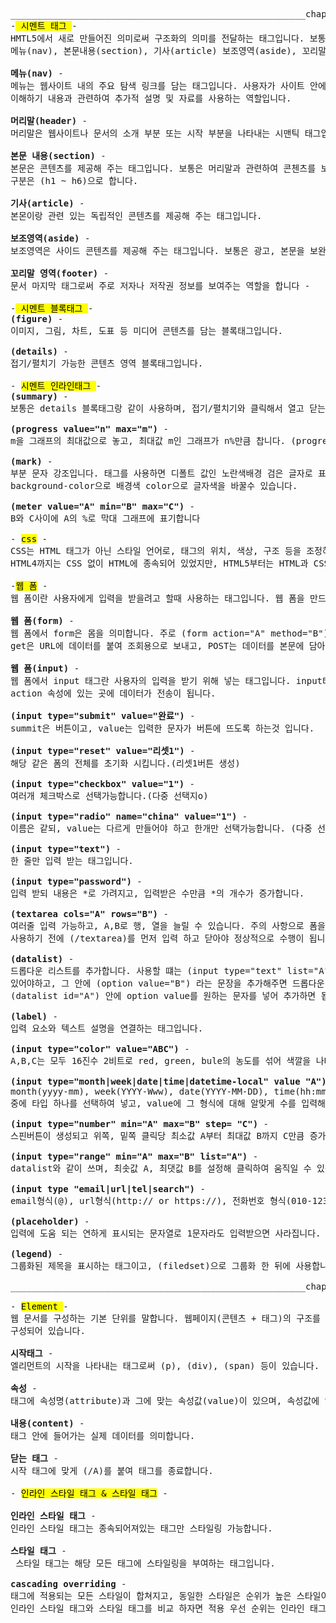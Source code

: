 <pre>________________________________________________________chapter 3_______________________________________________________________
-<mark> 시멘트 태그 </mark>-
HMTL5에서 새로 만들어진 의미로써 구조화의 의미를 전달하는 태그입니다. 보통 시멘트 구조와 시멘트 구조의 서순으로는 머리말(header), 
메뉴(nav), 본문내용(section), 기사(article) 보조영역(aside), 꼬리말(footer)으로 되어 있습니다.

<b>메뉴(nav)</b> -
메뉴는 웹사이트 내의 주요 탐색 링크를 담는 태그입니다. 사용자가 사이트 안에서 주요 페이지로 이동할 수 있게 해주는 링크(하이퍼링크)를 넣어 
이해하기 내용과 관련하여 추가적 설명 및 자료를 사용하는 역할입니다.

<b>머리말(header)</b> -
머리말은 웹사이트나 문서의 소개 부분 또는 시작 부분을 나타내는 시맨틱 태그입니다. 주로 페이지의 제목을 표시 하는 역할입니다. 

<b>본문 내용(section)</b> -
본문은 콘텐츠를 제공해 주는 태그입니다. 보통은 머리말과 관련하여 콘첸츠를 보여주는 역할입니다. (section)을 여러개 지정 가능하고, 
구분은 (h1 ~ h6)으로 합니다.  

<b>기사(article)</b> -
본몬이랑 관련 있는 독립적인 콘텐츠를 제공해 주는 태그입니다. 

<b>보조영역(aside)</b> -
보조영역은 사이드 콘텐츠를 제공해 주는 태그입니다. 보통은 광고, 본문을 보완하는 추가적인 정보 제공 등 여러 역할을 합니다. 

<b>꼬리말 영역(footer)</b> -
문서 마지막 태그로써 주로 저자나 저작권 정보를 보여주는 역할을 합니다 -

-<mark> 시멘트 블록태그 </mark>-
<b>(figure)</b> - 
이미지, 그림, 차트, 도표 등 미디어 콘텐츠를 담는 블록태그입니다.
 
<b>(details)</b> - 
접기/펼치기 가능한 콘텐츠 영역 블록태그입니다.

- <mark>시멘트 인라인태그 </mark>-
<b>(summary)</b> - 
보통은 details 블록태그랑 같이 사용하며, 접기/펼치기와 클릭해서 열고 닫는 기능의 역할입니다.
 
<b>(progress value="n" max="m")</b> - 
m을 그래프의 최대값으로 놓고, 최대값 m인 그래프가 n%만큼 찹니다. (progress)
 
<b>(mark)</b> - 
부분 문자 강조입니다. 태그를 사용하면 디폴트 값인 노란색배경 검은 글자로 표기가 되고, css에서 (mark style) 태그를 사용해
background-color으로 배경색 color으로 글자색을 바꿀수 있습니다.
 
<b>(meter value="A" min="B" max="C")</b> - 
B와 C사이에 A의 %로 막대 그래프에 표기합니다  

- <mark>css</mark> -
CSS는 HTML 태그가 아닌 스타일 언어로, 태그의 위치, 색상, 구조 등을 조정하여 웹 페이지의 시각적 형상을 만드는 역할을 합니다. 
HTML4까지는 CSS 없이 HTML에 종속되어 있었지만, HTML5부터는 HTML과 CSS의 개념이 명확히 분리되었습니다.

-<mark>웹 폼</mark> -
웹 폼이란 사용자에게 입력을 받을려고 할때 사용하는 태그입니다. 웹 폼을 만드는 태그는 (input), (textarea), (select) 등이 있습니다.

<b>웹 폼(form)</b> -
웹 폼에서 form은 몸을 의미합니다. 주로 (form action="A" method="B") 를 쓰고,  A는 저장된 url을 뜻하고, B는 get,post가 있는데 
get은 URL에 데이터를 붙여 조회용으로 보내고, POST는 데이터를 본문에 담아 저장이나 민감 정보용으로 보냅니다. 

<b>웹 폼(input)</b> -
웹 폼에서 input 태그란 사용자의 입력을 받기 위해 넣는 태그입니다. input타입 태그에 입력을 받고, 그 입력을 토대로 form의 
action 속성에 있는 곳에 데이터가 전송이 됩니다.
 
<b>(input type="submit" value="완료")</b> - 
summit은 버튼이고, value는 입력한 문자가 버튼에 뜨도록 하는것 입니다. 

<b>(input type="reset" value="리셋1") </b>- 
해당 같은 폼의 전체를 초기화 시킵니다.(리셋1버튼 생성) 

<b>(input type="checkbox" value="1") </b>- 
여러개 체크박스로 선택가능합니다.(다중 선택지o)

<b>(input type="radio" name="china" value="1")</b> - 
이름은 같되, value는 다르게 만들어야 하고 한개만 선택가능합니다. (다중 선택지x) 

<b>(input type="text")</b> - 
한 줄만 입력 받는 태그입니다.

<b>(input type="password") </b>- 
입력 받되 내용은 *로 가려지고, 입력받은 수만큼 *의 개수가 증가합니다.

<b>(textarea cols="A" rows="B")</b> - 
여러줄 입력 가능하고, A,B로 행, 열을 늘릴 수 있습니다. 주의 사항으로 폼을 열고 닫을 때 (/form)을 
사용하기 전에 (/textarea)를 먼저 입력 하고 닫아야 정상적으로 수행이 됩니다.

<b>(datalist)</b> - 
드롭다운 리스트를 추가합니다. 사용할 떄는 (input type="text" list="A")에 종속 되어야하고, 그 안에 (datalist id="A") 
있어야하고, 그 안에 (option value="B") 라는 문장을 추가해주면 드롭다운 리스트에 B라는 문자가 등록됩니다. 문자를 추가할려면 
(datalist id="A") 안에 option value를 원하는 문자를 넣어 추가하면 됩니다.
 
<b>(label)</b> - 
입력 요소와 텍스트 설명을 연결하는 태그입니다.

<b>(input type="color" value="ABC")</b> -
A,B,C는 모두 16진수 2비트로 red, green, bule의 농도를 섞어 색깔을 나타냅니다. 

<b>(input type="month|week|date|time|datetime-local" value "A")</b> - 
month(yyyy-mm), week(YYYY-Www), date(YYYY-MM-DD), time(hh:mm or hh:mm:ss), datetime-local(YYYY-MM-DDThh:mm) 
중에 타입 하나를 선택하여 넣고, value에 그 형식에 대해 알맞게 수를 입력해야 출력이 되고, 그렇지 않다면 빈화면으로 출력이 됩니다.

<b>(input type="number" min="A" max="B" step= "C")</b> - 
스핀버튼이 생성되고 위쪽, 밑쪽 클릭당 최소값 A부터 최대값 B까지 C만큼 증가하거나, 감소합니다.

<b>(input type="range" min="A" max="B" list="A")</b> -
datalist와 같이 쓰며, 최솟값 A, 최댓값 B를 설정해 클릭하여 움직일 수 있는 슬라이드 바를 만들고 A의 목록의 값들이 설정됩니다.

<b>(input type "email|url|tel|search") </b>- 
email형식(@), url형식(http:// or https://), 전화번호 형식(010-1234-1234), action url설정에 따라 찾는 search형식이 있습니다.

<b>(placeholder) </b>- 
입력에 도움 되는 연하게 표시되는 문자열로 1문자라도 입력받으면 사라집니다. 보통 양식에 대한 힌트를 줄때 사용됩니다.

<b>(legend)</b> - 
그룹화된 제목을 표시하는 태그이고, (filedset)으로 그룹화 한 뒤에 사용합니다. 
 
________________________________________________________chapter 4 start______________________________________________________________

- <mark>Element </mark>-
웹 문서를 구성하는 기본 단위를 말합니다. 웹페이지(콘텐츠 + 태그)의 구조를 지니고 있고, 더 세분화 하자면 태그, 속성, 내용, 닫는 태그로 
구성되어 있습니다.

<b>시작태그</b> -
엘리먼트의 시작을 나타내는 태그로써 (p), (div), (span) 등이 있습니다.

<b>속성</b> -
태그에 속성명(attribute)과 그에 맞는 속성값(value)이 있으며, 속성값에 있는 속성에 따라 출력되는 모습이나, 동작이 바뀝니다.
 
<b>내용(content)</b> - 
태그 안에 들어가는 실제 데이터를 의미합니다.

<b>닫는 태그</b> - 
시작 태그에 맞게 (/A)를 붙여 태그를 종료합니다.

- <mark>인라인 스타일 태그 & 스타일 태그</mark> -
 
<b>인라인 스타일 태그</b> - 
인라인 스타일 태그는 종속되어져있는 태그만 스타일링 가능합니다.
 
<b>스타일 태그</b> -
 스타일 태그는 해당 모든 태그에 스타일링을 부여하는 태그입니다.
 
<b>cascading overriding</b> -
태그에 적용되는 모든 스타일이 합쳐지고, 동일한 스타일은 순위가 높은 스타일이 우선적용되는 규칙입니다.
인라인 스타일 태그와 스타일 태그를 비교 하자면 적용 우선 순위는 인라인 태그가 더 높고, 스타일 태그가 그 후 입니다. 
 
</pre>    










 

